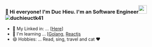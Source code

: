 ### :wave: Hi everyone! I'm Duc Hieu. I'm an Software Engineer<img src="https://user-images.githubusercontent.com/5679180/79618120-0daffb80-80be-11ea-819e-d2b0fa904d07.gif" width="27px"> <img src="https://komarev.com/ghpvc/?username=duchieuctk41&label=Profile%20views&color=47cf73&style=flat" alt="duchieuctk41"/>

- :link: My Linked in: ... [[Here](https://www.linkedin.com/in/hieuhoccode/)]
- 🌱 I'm learning ... [[Golang](https://golang.org/), [Reactjs](https://google.com)
- 😄 Hobbies: ... Read, sing, travel and cat ❤️
